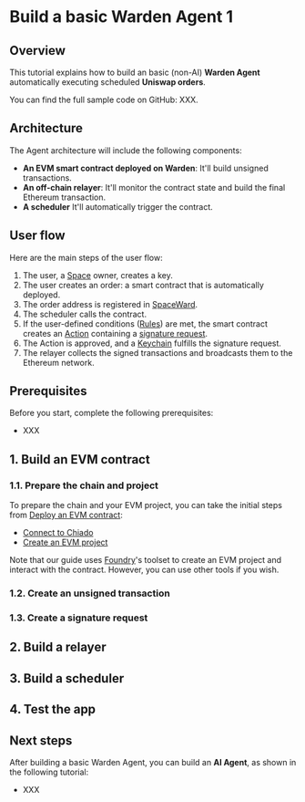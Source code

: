 ﻿---
sidebar_position: 1
---

# Build a basic Warden Agent 1

## Overview

This tutorial explains how to build an basic (non-AI) **Warden Agent** automatically executing scheduled **Uniswap orders**.

You can find the full sample code on GitHub: XXX.

## Architecture

The Agent architecture will include the following components:

- **An EVM smart contract deployed on Warden**: It'll build unsigned transactions.
- **An off-chain relayer**: It'll monitor the contract state and build the final Ethereum transaction.
- **A scheduler** It'll automatically trigger the contract.

## User flow

Here are the main steps of the user flow:

1. The user, a [Space](/learn/glossary#space) owner, creates a key.
2. The user creates an order: a smart contract that is automatically deployed.
3. The order address is registered in [SpaceWard](/learn/glossary#spaceward).
4. The scheduler calls the contract.
5. If the user-defined conditions ([Rules](/learn/glossary#rule)) are met, the smart contract creates an [Action](/learn/glossary#action) containing a [signature request](/learn/glossary#signature-request).
6. The Action is approved, and a [Keychain](/learn/glossary#keychain) fulfills the signature request.
7. The relayer collects the signed transactions and broadcasts them to the Ethereum network.

## Prerequisites

Before you start, complete the following prerequisites:

- XXX

## 1. Build an EVM contract

### 1.1. Prepare the chain and project

To prepare the chain and your EVM project, you can take the initial steps from [Deploy an EVM contract](../deploy-smart-contracts-on-warden/deploy-an-evm-contract):

- [Connect to Chiado](../deploy-smart-contracts-on-warden/deploy-an-evm-contract#option-2-connect-to-chiado)
- [Create an EVM project](../deploy-smart-contracts-on-warden/deploy-an-evm-contract#2-create-an-evm-project)

Note that our guide uses [Foundry](https://book.getfoundry.sh)'s toolset to create an EVM project and interact with the contract. However, you can use other tools if you wish.

### 1.2. Create an unsigned transaction

### 1.3. Create a signature request

## 2. Build a relayer

## 3. Build a scheduler

## 4. Test the app

## Next steps

After building a basic Warden Agent, you can build an **AI Agent**, as shown in the following tutorial:

- XXX

